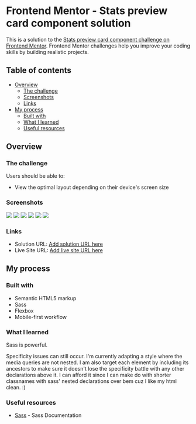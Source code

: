 # Frontend Mentor - Stats preview card component solution

This is a solution to the [Stats preview card component challenge on Frontend Mentor](https://www.frontendmentor.io/challenges/stats-preview-card-component-8JqbgoU62). Frontend Mentor challenges help you improve your coding skills by building realistic projects.

## Table of contents

- [Overview](#overview)
  - [The challenge](#the-challenge)
  - [Screenshots](#screenshots)
  - [Links](#links)
- [My process](#my-process)
  - [Built with](#built-with)
  - [What I learned](#what-i-learned)
  - [Useful resources](#useful-resources)

## Overview

### The challenge

Users should be able to:

- View the optimal layout depending on their device's screen size

### Screenshots

![](./images/ss/375.JPG)
![](./images/ss/576.JPG)
![](./images/ss/768.JPG)
![](./images/ss/992.JPG)
![](./images/ss/1200.JPG)
![](./images/ss/1440.JPG)

### Links

- Solution URL: [Add solution URL here](https://github.com/bague-rodnel/stats-preview-card-component)
- Live Site URL: [Add live site URL here](https://bague-rodnel.github.io/stats-preview-card-component/)

## My process

### Built with

- Semantic HTML5 markup
- Sass
- Flexbox
- Mobile-first workflow

### What I learned

Sass is powerful.

Specificity issues can still occur. I'm currently adapting a style where the media queries are not nested. I am also target each element by including its ancestors to make sure it doesn't lose the specificity battle with any other declarations above it. I can afford it since I can make do with shorter classnames with sass' nested declarations over bem cuz I like my html clean. :)

### Useful resources

- [Sass](https://sass-lang.com/documentation) - Sass Documentation
